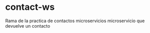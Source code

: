 # contact-ws
Rama de la practica de contactos microservicios
microservicio que devuelve un contacto
